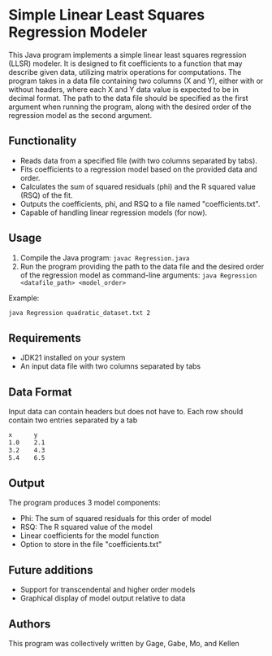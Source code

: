 # Simple Linear Least Squares Regression Modeler

This Java program implements a simple linear least squares regression (LLSR) modeler. It is designed to fit coefficients to a function that may describe given data, utilizing matrix operations for computations. The program takes in a data file containing two columns (X and Y), either with or without headers, where each X and Y data value is expected to be in decimal format. The path to the data file should be specified as the first argument when running the program, along with the desired order of the regression model as the second argument.

## Functionality

- Reads data from a specified file (with two columns separated by tabs).
- Fits coefficients to a regression model based on the provided data and order.
- Calculates the sum of squared residuals (phi) and the R squared value (RSQ) of the fit.
- Outputs the coefficients, phi, and RSQ to a file named "coefficients.txt".
- Capable of handling linear regression models (for now).

## Usage

1. Compile the Java program: `javac Regression.java`
2. Run the program providing the path to the data file and the desired order of the regression model as command-line arguments: `java Regression <datafile_path> <model_order>`

Example:
```bash
java Regression quadratic_dataset.txt 2
```
## Requirements

- JDK21 installed on your system
- An input data file with two columns separated by tabs

## Data Format

Input data can contain headers but does not have to. Each row should contain two entries separated by a tab
```bash
x      y
1.0    2.1
3.2    4.3
5.4    6.5
```
## Output

The program produces 3 model components:

- Phi: The sum of squared residuals for this order of model
- RSQ: The R squared value of the model
- Linear coefficients for the model function
- Option to store in the file "coefficients.txt"

## Future additions

- Support for transcendental and higher order models
- Graphical display of model output relative to data

## Authors

This program was collectively written by Gage, Gabe, Mo, and Kellen
